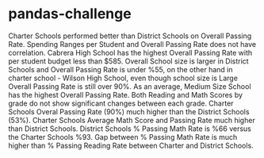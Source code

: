 # pandas-challenge

Charter Schools performed better than District Schools on Overall Passing Rate.
Spending Ranges per Student and Overall Passing Rate does not have correlation. Cabrera High School has the highest Overall Passing Rate with per student budget less than $585.
Overall School size is larger in District Schools and Overall Passing Rate is under %55, on the other hand in charter school - Wilson High School, even though school size is Large Overall Passing Rate is still over 90%.
As an average, Medium Size School has the highest Overall Passing Rate.
Both Reading and Math Scores by grade do not show significant changes between each grade.
Charter Schools Overal Passing Rate (90%) much higher than the District Schools (53%).
Charter Schools Average Math Score and Passing Rate much higher than District Schools.
District Schools % Passing Math Rate is %66 versus the Charter Schools %93. Gap between % Passing Math Rate is much higher than % Passing Reading Rate between Charter and District Schools.
